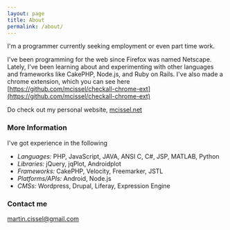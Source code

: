 ```yaml
---
layout: page
title: About
permalink: /about/
---
```


I'm a programmer currently seeking employment or even part time work.

I've been programming for the web since Firefox was named Netscape. Lately, I've been learning about and experimenting with other languages and frameworks like CakePHP, Node.js, and Ruby on Rails. I've also made a chrome extension, which you can see here [https://github.com/mcissel/checkall-chrome-ext](https://github.com/mcissel/checkall-chrome-ext)

Do check out my personal website, [mcissel.net](mcissel.net)

### More Information

I've got experience in the following
<ul>
<li><em>Languages:</em> PHP, JavaScript, JAVA, ANSI C, C#, JSP, MATLAB, Python</li>
<li><em>Libraries:</em> jQuery, jqPlot, Androidplot</li>
<li><em>Frameworks:</em> CakePHP, Velocity, Freemarker, JSTL</li>
<li><em>Platforms/APIs:</em> Android, Node.js</li>
<li><em>CMSs:</em> Wordpress, Drupal, Liferay, Expression Engine</li>
</ul>

### Contact me

[martin.cissel@gmail.com](mailto:martin.cissel@gmail.com)
